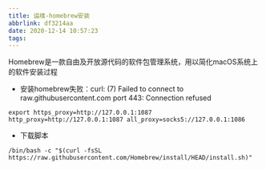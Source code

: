 ```yaml
---
title: 运维-homebrew安装
abbrlink: df3214aa
date: 2020-12-14 10:57:23
tags:
---
```

Homebrew是一款自由及开放源代码的软件包管理系统，用以简化macOS系统上的软件安装过程
<!-- more -->

* 安装homebrew失败：curl: (7) Failed to connect to raw.githubusercontent.com port 443: Connection refused
```
export https_proxy=http://127.0.0.1:1087 http_proxy=http://127.0.0.1:1087 all_proxy=socks5://127.0.0.1:1086
```

* 下载脚本
```
/bin/bash -c "$(curl -fsSL https://raw.githubusercontent.com/Homebrew/install/HEAD/install.sh)"

```
